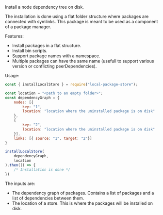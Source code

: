 Install a node dependency tree on disk.

The installation is done using a flat folder structure where packages are connected with symlinks.
This package is meant to be used as a component of a package manager.

Features:

- Install packages in a flat structure.
- Install bin scripts.
- Support package names with a namespace.
- Multiple packages can have the same name (usefull to support various version or conflicting peerDependencies).

Usage:
```javascript
const { installLocalStore } = require("local-package-store");

const location = "<path to an empty folder>";
const dependencyGraph = {
    nodes: [{
        key: "1",
        location: "location where the uninstalled package is on disk"
    },
    {
        key: "2",
        location: "location where the uninstalled package is on disk"
    }],
    links: [{ source: "1", target: "2"}]
}

installLocalStore(
    dependencyGraph,
    location
).then(() => {
    /* Installation is done */
})
```

The inputs are:
- The dependency graph of packages. Contains a list of packages and a list of dependencies between them.
- The location of a store. This is where the packages will be installed on disk.
